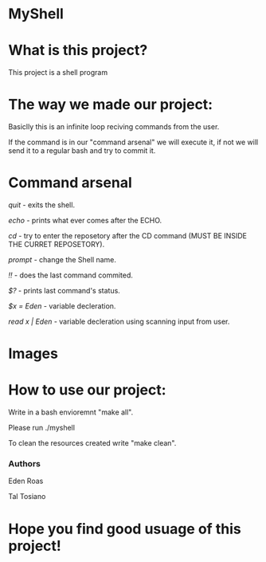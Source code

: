 # MyShell

# What is this project?

This project is a shell program

# The way we made our project:
Basiclly this is an infinite loop reciving commands from the user. 

If the command is in our "command arsenal" we will execute it, if not we will send it to a regular bash and try to commit it.

# Command arsenal

*quit* - exits the shell.

*echo* - prints what ever comes after the ECHO.

*cd* - try to enter the reposetory after the CD command (MUST BE INSIDE THE CURRET REPOSETORY).

*prompt* - change the Shell name.

*!!* - does the last command commited.

*$?* - prints last command's status.

*$x = Eden* - variable decleration.

*read x | Eden* - variable decleration using scanning input from user.

# Images




# How to use our project:

Write in a bash envioremnt "make all". 

Please run ./myshell

To clean the resources created write "make clean".
### Authors
Eden Roas

Tal Tosiano
# Hope you find good usuage of this project!
